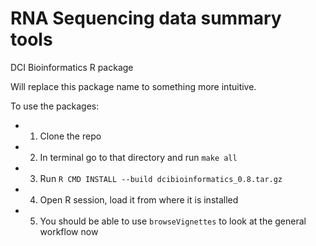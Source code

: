 # RNA Sequencing data summary tools

DCI Bioinformatics R package

Will replace this package name to something more intuitive.

To use the packages: 
 - 1. Clone the repo
 - 2. In terminal go to that directory and run `make all`
 - 3. Run `R CMD INSTALL --build dcibioinformatics_0.8.tar.gz`
 - 4. Open R session, load it from where it is installed
 - 5. You should be able to use `browseVignettes` to look at the general workflow now